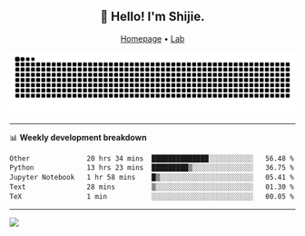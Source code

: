 <h2 align="center">👋 Hello! I'm Shijie.</h2>
<p align="center">
  <a href="https://xu-shi-jie.github.io"> Homepage</a> •
  <a href="https://onodalab.ees.hokudai.ac.jp"> Lab </a>
</p>

![Snake animation](https://github.com/xu-shi-jie/xu-shi-jie/blob/output/github-snake.svg)


-------

📊 **Weekly development breakdown**
<!--START_SECTION:waka-->

```txt
Other              20 hrs 34 mins  ██████████████░░░░░░░░░░░   56.48 %
Python             13 hrs 23 mins  █████████▒░░░░░░░░░░░░░░░   36.75 %
Jupyter Notebook   1 hr 58 mins    █▒░░░░░░░░░░░░░░░░░░░░░░░   05.41 %
Text               28 mins         ▒░░░░░░░░░░░░░░░░░░░░░░░░   01.30 %
TeX                1 min           ░░░░░░░░░░░░░░░░░░░░░░░░░   00.05 %
```

<!--END_SECTION:waka-->

-------
![](https://komarev.com/ghpvc/?username=xu-shi-jie&style=flat-square&color=blue) 
